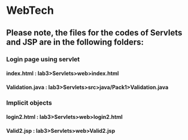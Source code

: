 # WebTech

## Please note, the files for the codes of Servlets and JSP are in the following folders:
### Login page using servlet 
#### index.html : lab3>Servlets>web>index.html
#### Validation.java : lab3>Servlets>src>java/Pack1>Validation.java
### Implicit objects
#### login2.html : lab3>Servlets>web>login2.html
#### Valid2.jsp : lab3>Servlets>web>Valid2.jsp
